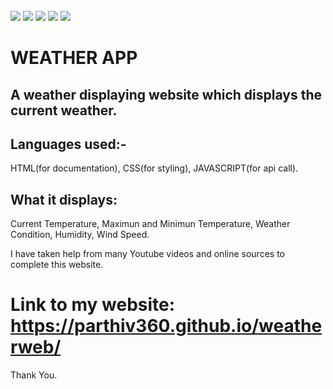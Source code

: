 <br>
<img src="https://img.shields.io/github/issues/parthiv360/weatherweb" />
<img src="https://img.shields.io/github/forks/parthiv360/weatherweb" />
<img src="https://img.shields.io/github/stars/parthiv360/weatherweb" />
<img src="https://img.shields.io/github/license/parthiv360/weatherweb" />
<img src="https://img.shields.io/twitter/url?url=https%3A%2F%2Fgithub.com%2Fparthiv360%2Fweatherweb%2F" />
<br>

# WEATHER APP

## A weather displaying website which displays the current weather.

## Languages used:-


 HTML(for documentation),
 CSS(for styling),
 JAVASCRIPT(for api call).
 
## What it displays:


  Current Temperature,
  Maximun and Minimun Temperature,
  Weather Condition,
  Humidity,
  Wind Speed.
  
I have taken help from many Youtube videos and online sources to complete this website.


# Link to my website: https://parthiv360.github.io/weatherweb/

Thank You.

